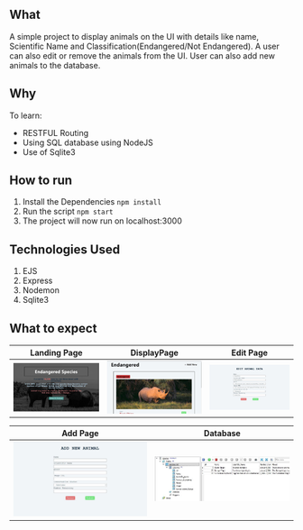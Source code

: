 ## What
A simple project to display animals on the UI with details like name, Scientific Name and Classification(Endangered/Not Endangered). A user can also edit or remove the animals from the UI. User can also add new animals to the database.

## Why
To learn:
- RESTFUL Routing
- Using SQL database using NodeJS
- Use of Sqlite3

## How to run
1. Install the Dependencies
`npm install`
2. Run the script
`npm start`
3. The project will now run on localhost:3000

## Technologies Used
1. EJS
2. Express
3. Nodemon
4. Sqlite3

## What to expect
| Landing Page  | DisplayPage | Edit Page |
| ------------- | ------------- | ------------- |
| <img src="./snips/LandingPage.JPG" alt="drawing" width="250"/>  | <img src="./snips/DisplayPage.JPG" alt="drawing" width="250"/>  | <img src="./snips/EditAnimal.JPG" alt="drawing" width="250"/> |

| Add Page  | Database |
| ------------- | ------------- |
| <img src="./snips/AddAnimal.JPG" alt="drawing" width="250"/>  | <img src="./snips/SqlDatabase.JPG" alt="drawing" width="250"/>  |

